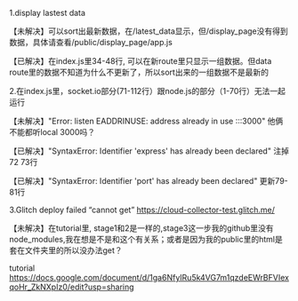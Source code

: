 1.display lastest data

【未解决】可以sort出最新数据，在/latest_data显示，但/display_page没有得到数据，具体请查看/public/display_page/app.js

【已解决】在index.js里34-48行, 可以在新route里只显示一组数据。但data route里的数据不知道为什么不更新了，所以sort出来的一组数据不是最新的

2.在index.js里，socket.io部分(71-112行）跟node.js的部分（1-70行）无法一起运行

【未解决】"Error: listen EADDRINUSE: address already in use :::3000" 他俩不能都听local 3000吗？

【已解决】"SyntaxError: Identifier 'express' has already been declared" 注掉72 73行

【已解决】"SyntaxError: Identifier 'port' has already been declared" 更新79-81行

3.Glitch deploy failed “cannot get” https://cloud-collector-test.glitch.me/

【未解决】在tutorial里, stage1和2是一样的,stage3这一步我的github里没有node_modules,我在想是不是和这个有关系；或者是因为我的public里的html是套在文件夹里的所以没办法get？

tutorial https://docs.google.com/document/d/1ga6NfyIRu5k4VG7m1qzdeEWrBFVIexqoHr_ZkNXpIz0/edit?usp=sharing

